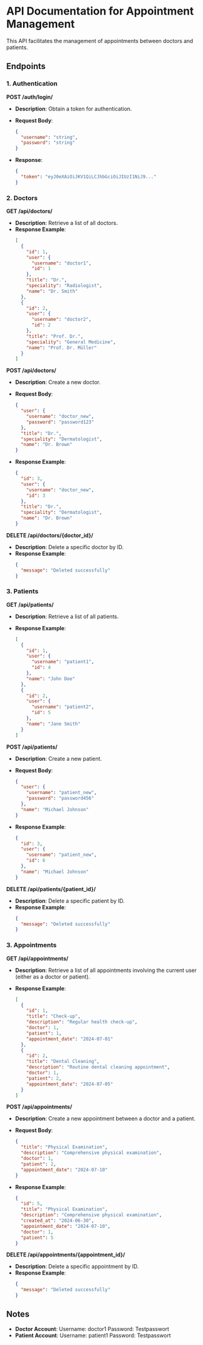 # API Documentation for Appointment Management

This API facilitates the management of appointments between doctors and patients.

## Endpoints

### 1. Authentication

**POST /auth/login/**

- **Description**: Obtain a token for authentication.
- **Request Body**:

  ```json
  {
    "username": "string",
    "password": "string"
  }
  ```

- **Response**:
  ```json
  {
    "token": "eyJ0eXAiOiJKV1QiLCJhbGciOiJIUzI1NiJ9..."
  }
  ```

### 2. Doctors

**GET /api/doctors/**

- **Description**: Retrieve a list of all doctors.
- **Response Example**:
  ```json
  [
    {
      "id": 1,
      "user": {
        "username": "doctor1",
        "id": 1
      },
      "title": "Dr.",
      "speciality": "Radiologist",
      "name": "Dr. Smith"
    },
    {
      "id": 2,
      "user": {
        "username": "doctor2",
        "id": 2
      },
      "title": "Prof. Dr.",
      "speciality": "General Medicine",
      "name": "Prof. Dr. Müller"
    }
  ]
  ```

**POST /api/doctors/**

- **Description**: Create a new doctor.
- **Request Body**:

  ```json
  {
    "user": {
      "username": "doctor_new",
      "password": "password123"
    },
    "title": "Dr.",
    "speciality": "Dermatologist",
    "name": "Dr. Brown"
  }
  ```

- **Response Example**:
  ```json
  {
    "id": 3,
    "user": {
      "username": "doctor_new",
      "id": 3
    },
    "title": "Dr.",
    "speciality": "Dermatologist",
    "name": "Dr. Brown"
  }
  ```

**DELETE /api/doctors/{doctor_id}/**

- **Description**: Delete a specific doctor by ID.
- **Response Example**:
  ```json
  {
    "message": "Deleted successfully"
  }
  ```

### 3. Patients

**GET /api/patients/**

- **Description**: Retrieve a list of all patients.
- **Response Example**:

  ```json
  [
    {
      "id": 1,
      "user": {
        "username": "patient1",
        "id": 4
      },
      "name": "John Doe"
    },
    {
      "id": 2,
      "user": {
        "username": "patient2",
        "id": 5
      },
      "name": "Jane Smith"
    }
  ]
  ```

**POST /api/patients/**

- **Description**: Create a new patient.
- **Request Body**:

  ```json
  {
    "user": {
      "username": "patient_new",
      "password": "password456"
    },
    "name": "Michael Johnson"
  }
  ```

- **Response Example**:
  ```json
  {
    "id": 3,
    "user": {
      "username": "patient_new",
      "id": 6
    },
    "name": "Michael Johnson"
  }
  ```

**DELETE /api/patients/{patient_id}/**

- **Description**: Delete a specific patient by ID.
- **Response Example**:
  ```json
  {
    "message": "Deleted successfully"
  }
  ```

### 3. Appointments

**GET /api/appointments/**

- **Description**: Retrieve a list of all appointments involving the current user (either as a doctor or patient).
- **Response Example**:

  ```json
  [
    {
      "id": 1,
      "title": "Check-up",
      "description": "Regular health check-up",
      "doctor": 1,
      "patient": 1,
      "appointment_date": "2024-07-01"
    },
    {
      "id": 2,
      "title": "Dental Cleaning",
      "description": "Routine dental cleaning appointment",
      "doctor": 1,
      "patient": 2,
      "appointment_date": "2024-07-05"
    }
  ]
  ```

**POST /api/appointments/**

- **Description**: Create a new appointment between a doctor and a patient.
- **Request Body**:

  ```json
  {
    "title": "Physical Examination",
    "description": "Comprehensive physical examination",
    "doctor": 1,
    "patient": 2,
    "appointment_date": "2024-07-10"
  }
  ```

- **Response Example**:
  ```json
  {
    "id": 5,
    "title": "Physical Examination",
    "description": "Comprehensive physical examination",
    "created_at": "2024-06-30",
    "appointment_date": "2024-07-10",
    "doctor": 1,
    "patient": 5
  }
  ```

**DELETE /api/appointments/{appointment_id}/**

- **Description**: Delete a specific appointment by ID.
- **Response Example**:
  ```json
  {
    "message": "Deleted successfully"
  }
  ```

## Notes

- **Doctor Account**: Username: doctor1 Password: Testpasswort
- **Patient Account**: Username: patient1 Password: Testpasswort
